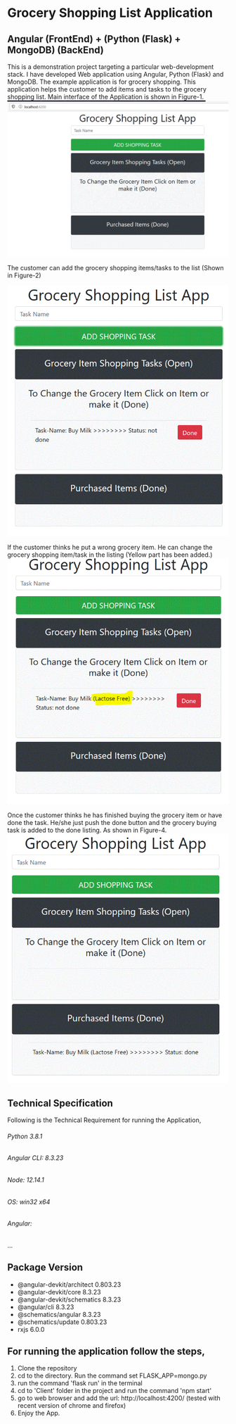 # Grocery Shopping List Application
## Angular (FrontEnd) + (Python (Flask) + MongoDB) (BackEnd)
This is a demonstration project targeting a particular web-development stack.
I have developed Web application using Angular, Python (Flask) and MongoDB. The example application is for grocery shopping. 
This application helps the customer to add items and tasks to the grocery shopping list. Main interface of the Application is shown in Figure-1.
![Figure 1- Main Grocery Listing App](https://github.com/saadbinabid1/AngFlasMondb/blob/master/Demo_Pictures/pic1.GIF)

The customer can add the grocery shopping items/tasks to the list (Shown in Figure-2)

![Figure 2- Add Grocery Buying Task](https://github.com/saadbinabid1/AngFlasMondb/blob/master/Demo_Pictures/pic2.GIF)

If the customer thinks he put a wrong grocery item. He can change the grocery shopping item/task in the listing (Yellow part has been added.)
![Figure 3- You can also change the text of the grocery buying task](https://github.com/saadbinabid1/AngFlasMondb/blob/master/Demo_Pictures/pic3.GIF)

Once the customer thinks he has finished buying the grocery item or have done the task. He/she just push the done button and the grocery buying task is added to the done listing. As shown in Figure-4.
![Figure 4- Click Done button to make the task done](https://github.com/saadbinabid1/AngFlasMondb/blob/master/Demo_Pictures/pic4.GIF)

## Technical Specification
Following is the Technical Requirement for running the Application,

###### Python 3.8.1
###### Angular CLI: 8.3.23
###### Node: 12.14.1
###### OS: win32 x64
###### Angular:
...

Package                      Version
------------------------------------------------------
- @angular-devkit/architect    0.803.23
- @angular-devkit/core         8.3.23
- @angular-devkit/schematics   8.3.23
- @angular/cli                 8.3.23
- @schematics/angular          8.3.23
- @schematics/update           0.803.23
- rxjs                         6.0.0

## For running the application follow the steps,
         
1. Clone the repository
2. cd to the directory. Run the command set FLASK_APP=mongo.py
3. run the command 'flask run' in the terminal
4. cd to 'Client' folder in the project and run the command 'npm start'
5. go to web browser and add the url: http://localhost:4200/ (tested with recent version of chrome and firefox)
6. Enjoy the App.
